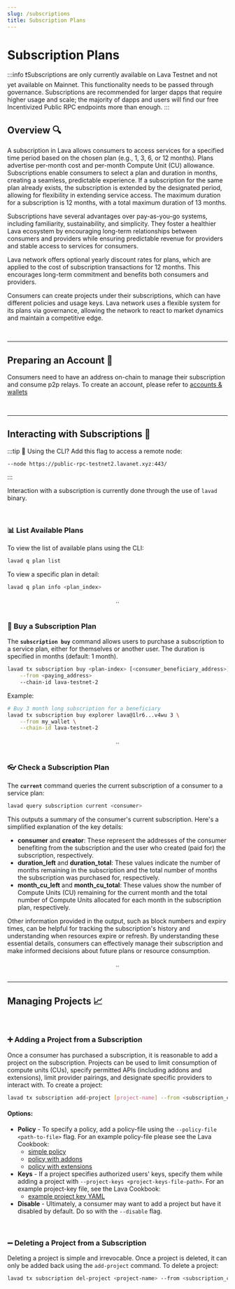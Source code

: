 ```yaml
---
slug: /subscriptions
title: Subscription Plans
---
```


# Subscription Plans

:::info
❗Subscriptions are only currently available on Lava Testnet and not yet available on Mainnet. This functionality needs to be passed through governance. Subscriptions are recommended for larger dapps that require higher usage and scale; the majority of dapps and users will find our free Incentivized Public RPC endpoints more than enough.
:::

## Overview 🔍

A subscription in Lava allows consumers to access services for a specified time period based on the chosen plan (e.g., 1, 3, 6, or 12 months). Plans advertise per-month cost and per-month Compute Unit (CU) allowance. Subscriptions enable consumers to select a plan and duration in months, creating a seamless, predictable experience. If a subscription for the same plan already exists, the subscription is extended by the designated period, allowing for flexibility in extending service access. The maximum duration for a subscription is 12 months, with a total maximum duration of 13 months.

Subscriptions have several advantages over pay-as-you-go systems, including familiarity, sustainability, and simplicity. They foster a healthier Lava ecosystem by encouraging long-term relationships between consumers and providers while ensuring predictable revenue for providers and stable access to services for consumers.

Lava network offers optional yearly discount rates for plans, which are applied to the cost of subscription transactions for 12 months. This encourages long-term commitment and benefits both consumers and providers.

Consumers can create projects under their subscriptions, which can have different policies and usage keys. Lava network uses a flexible system for its plans via governance, allowing the network to react to market dynamics and maintain a competitive edge.

<br />
<hr />

## Preparing an Account 👛
Consumers need to have an address on-chain to manage their subscription and consume p2p relays.
To create an account, please refer to [accounts & wallets](/docs/lava-blockchain/wallet.mdx)

<br />
<hr />


## Interacting with Subscriptions 💱

:::tip
📖 Using the CLI? Add this flag to access a remote node:
```
--node https://public-rpc-testnet2.lavanet.xyz:443/
```
:::

Interaction with a subscription is currently done through the use of `lavad` binary.

<br />

### 📊 List Available Plans

To view the list of available plans using the CLI:

```bash
lavad q plan list
```

To view a specific plan in detail: 
```bash
lavad q plan info <plan_index>
```
<center> .. </center>
<br />

### 💸 Buy a Subscription Plan

The **`subscription buy`** command allows users to purchase a subscription to a service plan, either for themselves or another user. The duration is specified in months (default: 1 month).

```bash
lavad tx subscription buy <plan-index> [<consumer_beneficiary_address>] [<months>] \
	--from <paying_address>
	--chain-id lava-testnet-2
```

Example:

```bash
# Buy 3 month long subscription for a beneficiary
lavad tx subscription buy explorer lava@1lr6...v4wu 3 \
	--from my_wallet \
	--chain-id lava-testnet-2
```
<center> .. </center>
<br />

### 👓 Check a Subscription Plan

The **`current`** command queries the current subscription of a consumer to a service plan:

```bash
lavad query subscription current <consumer>
```

This outputs a summary of the consumer's current subscription. Here's a simplified explanation of the key details:

- **consumer** and **creator**: These represent the addresses of the consumer benefiting from the subscription and the user who created (paid for) the subscription, respectively.
- **duration_left** and **duration_total**: These values indicate the number of months remaining in the subscription and the total number of months the subscription was purchased for, respectively.
- **month_cu_left** and **month_cu_total**: These values show the number of Compute Units (CU) remaining for the current month and the total number of Compute Units allocated for each month in the subscription plan, respectively.

Other information provided in the output, such as block numbers and expiry times, can be helpful for tracking the subscription's history and understanding when resources expire or refresh. By understanding these essential details, consumers can effectively manage their subscription and make informed decisions about future plans or resource consumption.

<center> .. </center>
<br />
<hr />

## Managing Projects 📈

<br />

### ➕ Adding a Project from a Subscription

Once a consumer has purchased a subscription, it is reasonable to add a project on the subscription. Projects can be used to limit consumption of compute units (CUs), specify permitted APIs (including addons and extensions), limit provider pairings, and designate specific providers to interact with. To create a project:

```bash
lavad tx subscription add-project [project-name] --from <subscription_consumer>
```

#### Options:
- **Policy** - To specify a policy, add a policy-file using the `--policy-file <path-to-file>` flag. For an example policy-file please see the Lava Cookbook:
	- [simple policy](https://github.com/lavanet/lava/blob/main/cookbook/projects/example_policy.yml)
	- [policy with addons](https://github.com/lavanet/lava/blob/main/cookbook/projects/policy_all_chains_with_addon.yml)
	- [policy with extensions](https://github.com/lavanet/lava/blob/main/cookbook/projects/policy_all_chains_with_extension.yml)
- **Keys** - If a project specifies authorized users' keys, specify them while adding a project with `--project-keys <project-keys-file-path>`. For an example project-key file, see the Lava Cookbook:
	- [example project key YAML](https://github.com/lavanet/lava/blob/main/cookbook/projects/example_project_keys.yml)
- **Disable** - Ultimately, a consumer may want to add a project but have it disabled by default. Do so with the `--disable` flag.

<br />

### ➖ Deleting a Project from a Subscription

Deleting a project is simple and irrevocable. Once a project is deleted, it can only be added back using the `add-project` command. To delete a project:

```bash
lavad tx subscription del-project <project-name> --from <subscription_consumer>
```